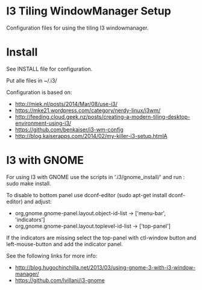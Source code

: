 I3 Tiling WindowManager Setup
=============================

Configuration files for using the tiling I3 windowmanager.

Install
=======

See INSTALL file for configuration.

Put alle files in ~/.i3/

Configuration is based on:

- http://miek.nl/posts/2014/Mar/08/use-i3/
- https://mke21.wordpress.com/category/nerdy-linux/i3wm/
- http://feeding.cloud.geek.nz/posts/creating-a-modern-tiling-desktop-environment-using-i3/
- https://github.com/benkaiser/i3-wm-config
- http://blog.kaiserapps.com/2014/02/my-killer-i3-setup.htmlA

I3 with GNOME
=============

For using I3 with GNOME use the scripts in '.i3/gnome_install/'
and run : sudo make install.

To disable to bottom panel use dconf-editor (sudo apt-get install dconf-editor)
and adjust:

- org,gnome.gnome-panel.layout.object-id-list -> ['menu-bar', 'indicators']
- org,gnome.gnome-panel.layout.toplevel-id-list -> ['top-panel']

If the indicators are missing select the top-panel with ctl-window button and left-mouse-button and add the indicator panel.

See the following links for more info:

- http://blog.hugochinchilla.net/2013/03/using-gnome-3-with-i3-window-manager/
- https://github.com/lvillani/i3-gnome
